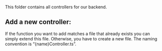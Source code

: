 This folder contains all controllers for our backend.

Add a new controller:
---------------------

If the function you want to add matches a file that already exists you can simply extend this file. Otherwise, you have to create a new file. The naming convention is “{name}Controller.ts”.
